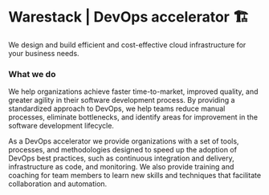 # Warestack | DevOps accelerator 🏗

We design and build efficient and cost-effective cloud infrastructure for your business needs.

### What we do

We help organizations achieve faster time-to-market, improved quality, and greater agility in their software
development process. By providing a standardized approach to DevOps, we help teams reduce manual processes, eliminate
bottlenecks, and identify areas for improvement in the software development lifecycle.

As a DevOps accelerator we provide organizations with a set of tools, processes, and methodologies designed to speed up
the adoption of DevOps best practices, such as continuous integration and delivery, infrastructure as code, and
monitoring. We also provide training and coaching for team members to learn new skills and techniques that facilitate
collaboration and automation.
